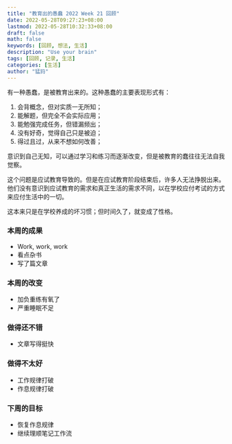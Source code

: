 ```yaml
---
title: "教育出的愚蠢 2022 Week 21 回顾"
date: 2022-05-28T09:27:23+08:00
lastmod: 2022-05-28T10:32:33+08:00
draft: false
math: false
keywords: [回顾, 想法, 生活]
description: "Use your brain"
tags: [回顾, 记录, 生活]
categories: [生活]
author: "猛犸"
---
```


有一种愚蠢，是被教育出来的。这种愚蠢的主要表现形式有：

1. 会背概念，但对实质一无所知；
2. 能解题，但完全不会实际应用；
3. 能勉强完成任务，但错漏频出；
4. 没有好奇，觉得自己只是被迫；
5. 得过且过，从来不想如何改善；

意识到自己无知，可以通过学习和练习而逐渐改变，但是被教育的蠢往往无法自我觉察。

这个问题是应试教育导致的。但是在应试教育阶段结束后，许多人无法挣脱出来。他们没有意识到应试教育的需求和真正生活的需求不同，以在学校应付考试的方式来应付生活中的一切。

这本来只是在学校养成的坏习惯；但时间久了，就变成了性格。

### 本周的成果

- Work, work, work
- 看点杂书
- 写了篇文章

### 本周的改变

- 加负重练有氧了
- 严重睡眠不足

### 做得还不错

- 文章写得挺快

### 做得不太好

- 工作规律打破
- 作息规律打破

### 下周的目标

- 恢复作息规律
- 继续理顺笔记工作流
